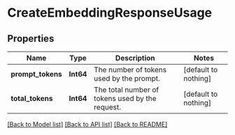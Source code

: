 # CreateEmbeddingResponseUsage


## Properties
Name | Type | Description | Notes
------------ | ------------- | ------------- | -------------
**prompt_tokens** | **Int64** | The number of tokens used by the prompt. | [default to nothing]
**total_tokens** | **Int64** | The total number of tokens used by the request. | [default to nothing]


[[Back to Model list]](../README.md#models) [[Back to API list]](../README.md#api-endpoints) [[Back to README]](../README.md)



